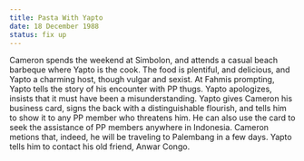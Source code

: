 ```yaml
---
title: Pasta With Yapto
date: 18 December 1988 
status: fix up
---
```

Cameron spends the weekend at Simbolon, and attends a casual beach barbeque where Yapto is the cook. The food is plentiful, and delicious, and Yapto a charming host, though vulgar and sexist. At Fahmis prompting, Yapto tells the story of his encounter with PP thugs. Yapto apologizes, insists that it must have been a misunderstanding. Yapto gives Cameron his business card, signs the back with a distinguishable flourish, and tells him to show it to any PP member who threatens him. He can also use the card to seek the assistance of PP members anywhere in Indonesia. Cameron metions that, indeed, he will be traveling to Palembang in a few days. Yapto tells him to contact his old friend, Anwar Congo. 